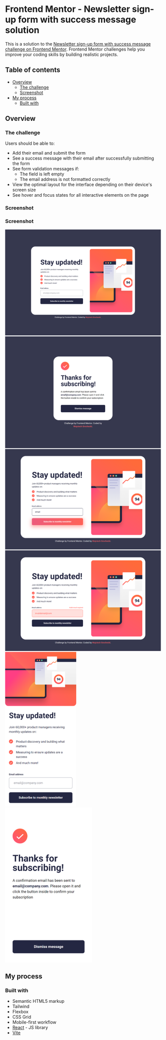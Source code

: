 # Frontend Mentor - Newsletter sign-up form with success message solution

This is a solution to the [Newsletter sign-up form with success message challenge on Frontend Mentor](https://www.frontendmentor.io/challenges/newsletter-signup-form-with-success-message-3FC1AZbNrv). Frontend Mentor challenges help you improve your coding skills by building realistic projects.

## Table of contents

- [Overview](#overview)
  - [The challenge](#the-challenge)
  - [Screenshot](#screenshot)
- [My process](#my-process)
  - [Built with](#built-with)

## Overview

### The challenge

Users should be able to:

- Add their email and submit the form
- See a success message with their email after successfully submitting the form
- See form validation messages if:
  - The field is left empty
  - The email address is not formatted correctly
- View the optimal layout for the interface depending on their device's screen size
- See hover and focus states for all interactive elements on the page

### Screenshot

### Screenshot

![](./screenshots/desktop-design.png)
![](./screenshots/desktop-success-message.png)
![](./screenshots/desktop-active-states.png)
![](./screenshots/desktop-error-state.png)
<img src="./screenshots/mobile-design.png" height="500" alt="Mobile Design">
<img src="./screenshots/mobile-success-message.png" height="500" alt="Mobile Success Message">

## My process

### Built with

- Semantic HTML5 markup
- Tailwind
- Flexbox
- CSS Grid
- Mobile-first workflow
- [React](https://reactjs.org/) - JS library
- [Vite](https://vitejs.dev/)
